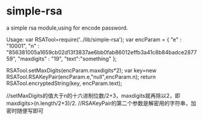 simple-rsa
==========

a simple rsa module,using for encode password.

Usage:
var RSATool=require('../lib/simple-rsa');
var encParam = {
    "e" : "10001",
    "n" : "856381005a1659cb02d13f3837ae6bb0fab86012effb3a41c8b84badce287759",
    "maxdigits" : "19",
    "text":"something"
};

RSATool.setMaxDigits(encParam.maxdigits*2);
var key=new RSATool.RSAKeyPair(encParam.e,"null",encParam.n);
return RSATool.encryptedString(key, encParam.text);

//setMaxDigits的值大于n的十六进制位数/2+3，maxdigits就再除以2，即maxdigits>(n.length/2+3)/2.
//RSAKeyPair的第二个参数是解密用的字符串，加密时随便写即可
